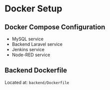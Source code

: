 # Docker Setup

## Docker Compose Configuration

- MySQL service
- Backend Laravel service
- Jenkins service
- Node-RED service

## Backend Dockerfile

Located at: `backend/Dockerfile`

